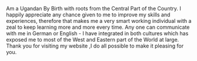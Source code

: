 Am a Ugandan By Birth with roots from the Central Part of the Country.
I happily appreciate any chance given to me to improve my skills and experiences,
therefore that makes me a very smart working individual with a zeal to keep learning more and more every time.
Any one can communicate with me in German or English -
I have integrated in both cultures which has exposed me to most of the West and Eastern part of the World at large.
Thank you for visiting my website ,I do all possible to make it pleasing for you.

